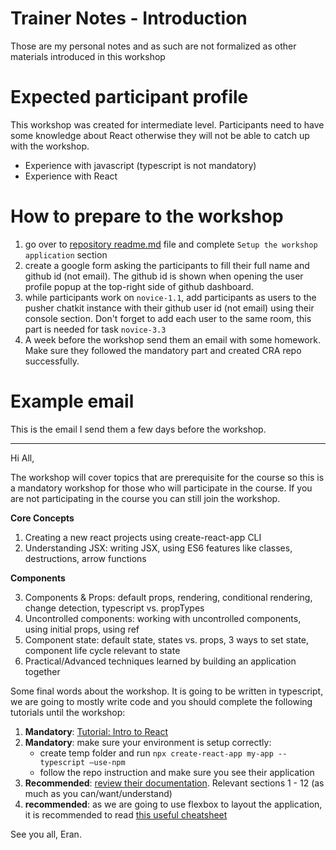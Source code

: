 # Trainer Notes - Introduction
Those are my personal notes and as such are not formalized as other materials introduced in this workshop 


# Expected participant profile
This workshop was created for intermediate level. Participants need to have some knowledge about React otherwise they will not be able to catch up with the workshop.  

- Experience with javascript (typescript is not mandatory)
- Experience with React 


# How to prepare to the workshop
1. go over to [repository readme.md](../../readme.md) file and complete `Setup the workshop application` section
2. create a google form asking the participants to fill their full name and github id (not email). The github id is shown when opening the user profile popup at the top-right side of github dashboard.
3. while participants work on `novice-1.1`, add participants as users to the pusher chatkit instance with their github user id (not email) using their console section. Don't forget to add each user to the same room, this part is needed for task `novice-3.3`
4. A week before the workshop send them an email with some homework. Make sure they followed the mandatory part and created CRA repo successfully.


# Example email 
This is the email I send them a few days before the workshop.

---

Hi All, 

The workshop will cover topics that are prerequisite for the course so this is a mandatory workshop for those who will participate in the course. If you are not participating in the course you can still join the workshop.

 
**Core Concepts**

1. Creating a new react projects using create-react-app CLI
2. Understanding JSX: writing JSX, using ES6 features like classes, destructions, arrow functions

**Components** 

3. Components & Props: default props, rendering, conditional rendering, change detection, typescript vs. propTypes
4. Uncontrolled components: working with uncontrolled components, using initial props, using ref
5. Component state: default state, states vs. props, 3 ways to set state, component life cycle relevant to state
6. Practical/Advanced techniques learned by building an application together
 

Some final words about the workshop. It is going to be written in typescript, we are going to mostly write code and you should complete the following tutorials until the workshop:

1. **Mandatory**: [Tutorial: Intro to React](https://reactjs.org/tutorial/tutorial.html)
2. **Mandatory**: make sure your environment is setup correctly:
	- create temp folder and run `npx create-react-app my-app --typescript —use-npm`
	- follow the repo instruction and make sure you see their application 
3. **Recommended**: [review their documentation](https://reactjs.org/docs/hello-world.html). Relevant sections 1 - 12 (as much as you can/want/understand)
4. **recommended**: as we are going to use flexbox to layout the application, it is recommended to read [this useful cheatsheet](https://css-tricks.com/snippets/css/a-guide-to-flexbox)

See you all,
Eran.
